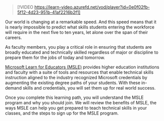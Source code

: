 > [!VIDEO https://learn-video.azurefd.net/vod/player?id=0e0f02fb-5f12-4d23-951b-41af2216b2f1]

Our world is changing at a remarkable speed. And this speed means that it is nearly impossible to predict what skills students entering the workforce will require in the next five to ten years, let alone over the span of their careers. 

As faculty members, you play a critical role in ensuring that students are broadly educated and technically skilled regardless of major or discipline to prepare them for the jobs of today and tomorrow. 

[Microsoft Learn for Educators (MSLE)](https://aka.ms/MSLE) provides higher education institutions and faculty with a suite of tools and resources that enable technical skills instruction aligned to the industry recognized Microsoft credentials by augmenting the existing degree paths of your students. With these in-demand skills and credentials, you will set them up for real world success.

Once you complete this learning path, you will understand the MSLE program and why you should join. We will review the benefits of MSLE, the ways MSLE can help you get prepared to teach technical skills in your classes, and the steps to sign up for the MSLE program.